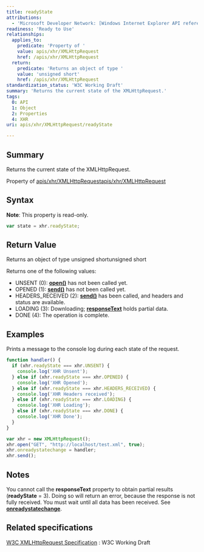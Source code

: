 ```yaml
---
title: readyState
attributions:
  - 'Microsoft Developer Network: [Windows Internet Explorer API reference Article](http://msdn.microsoft.com/en-us/library/ie/hh828809%28v=vs.85%29.aspx)'
readiness: 'Ready to Use'
relationships:
  applies_to:
    predicate: 'Property of '
    value: apis/xhr/XMLHttpRequest
    href: /apis/xhr/XMLHttpRequest
  return:
    predicate: 'Returns an object of type '
    value: 'unsigned short'
    href: /apis/xhr/XMLHttpRequest
standardization_status: 'W3C Working Draft'
summary: 'Returns the current state of the XMLHttpRequest.'
tags:
  0: API
  1: Object
  2: Properties
  4: XHR
uri: apis/xhr/XMLHttpRequest/readyState

---
```

## Summary

Returns the current state of the XMLHttpRequest.

Property of [apis/xhr/XMLHttpRequest](/apis/xhr/XMLHttpRequest)[apis/xhr/XMLHttpRequest](/apis/xhr/XMLHttpRequest)

## Syntax

**Note**: This property is read-only.

``` js
var state = xhr.readyState;
```

## Return Value

Returns an object of type unsigned shortunsigned short

Returns one of the following values:

-   UNSENT (0): [**open()**](/apis/xhr/XMLHttpRequest/open) has not been called yet.
-   OPENED (1): [**send()**](/apis/xhr/XMLHttpRequest/send) has not been called yet.
-   HEADERS\_RECEIVED (2): [**send()**](/apis/xhr/XMLHttpRequest/send) has been called, and headers and status are available.
-   LOADING (3): Downloading; [**responseText**](/apis/xhr/XMLHttpRequest/responseText) holds partial data.
-   DONE (4): The operation is complete.

## Examples

Prints a message to the console log during each state of the request.

``` js
function handler() {
  if (xhr.readyState === xhr.UNSENT) {
    console.log('XHR Unsent');
  } else if (xhr.readyState === xhr.OPENED) {
    console.log('XHR Opened');
  } else if (xhr.readyState === xhr.HEADERS_RECEIVED) {
    console.log('XHR Headers received');
  } else if (xhr.readyState === xhr.LOADING) {
    console.log('XHR Loading');
  } else if (xhr.readyState === xhr.DONE) {
    console.log('XHR Done');
  }
}

var xhr = new XMLHttpRequest();
xhr.open("GET", "http://localhost/test.xml", true);
xhr.onreadystatechange = handler;
xhr.send();
```

## Notes

You cannot call the **responseText** property to obtain partial results (**readyState** = 3). Doing so will return an error, because the response is not fully received. You must wait until all data has been received. See [**onreadystatechange**](/apis/xhr/XMLHttpRequest/readystatechange).

## Related specifications

[W3C XMLHttpRequest Specification](http://www.w3.org/TR/XMLHttpRequest/)
:   W3C Working Draft
